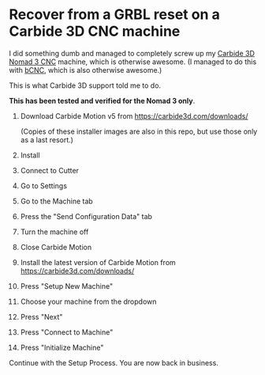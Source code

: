 # Recover from a GRBL reset on a Carbide 3D CNC machine
I did something dumb and managed to completely screw up my [Carbide 3D Nomad 3 CNC](https://shop.carbide3d.com/products/nomad-3?variant=32912906354749) machine, which is otherwise awesome. (I managed to do this with [bCNC](https://github.com/vlachoudis/bCNC), which is also otherwise awesome.)

This is what Carbide 3D support told me to do.

**This has been tested and verified for the Nomad 3 only**.

1. Download Carbide Motion v5 from https://carbide3d.com/downloads/

   (Copies of these installer images are also in this repo, but use those only as a last resort.)
1. Install
1. Connect to Cutter
1. Go to Settings
1. Go to the Machine tab
1. Press the "Send Configuration Data" tab
1. Turn the machine off
1. Close Carbide Motion
1. Install the latest version of Carbide Motion from https://carbide3d.com/downloads/
1. Press "Setup New Machine"
1. Choose your machine from the dropdown
1. Press "Next"
1. Press "Connect to Machine"
1. Press "Initialize Machine"

Continue with the Setup Process. You are now back in business.
